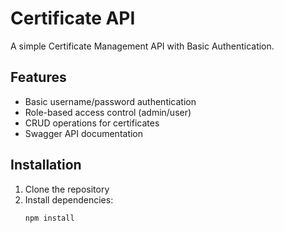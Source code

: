 # Certificate API

A simple Certificate Management API with Basic Authentication.

## Features

- Basic username/password authentication
- Role-based access control (admin/user)
- CRUD operations for certificates
- Swagger API documentation

## Installation

1. Clone the repository
2. Install dependencies:
   ```bash
   npm install